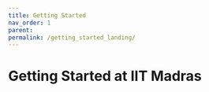 ```yaml
---
title: Getting Started
nav_order: 1
parent: 
permalink: /getting_started_landing/
---
```


# Getting Started at IIT Madras